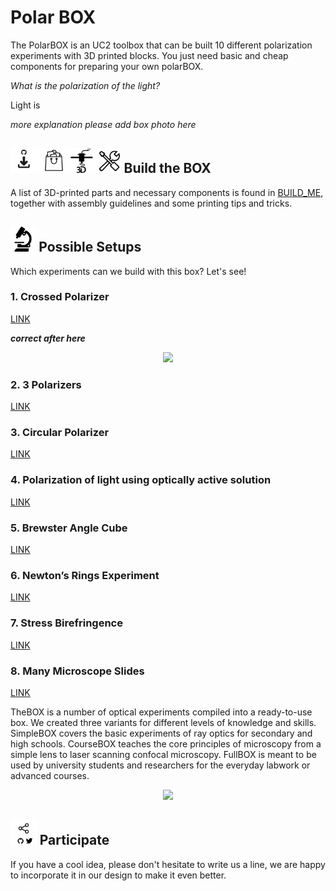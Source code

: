 # Polar BOX

The PolarBOX is an UC2 toolbox that can be built 10 different polarization experiments with 3D printed blocks. You just need basic and cheap components for preparing your own polarBOX.  

*What is the polarization of the light?*

Light is


*more explanation please*
*add box photo here*



## <img src="./IMAGES/D_B_P_A.png" height="40"> Build the BOX
A list of 3D-printed parts and necessary components is found in [BUILD_ME](./BUILD_ME), together with assembly guidelines and some printing tips and tricks.

## <img src="./IMAGES/E.png" height="40"> Possible Setups

Which experiments can we build with this box? Let's see!

### 1. Crossed Polarizer
[LINK](../../APPLICATIONS/APP_Crossed_Polarizer)

__*correct after here*__



<p align="center">
<img src="./IMAGES/" width="640">
</p>


### 2. 3 Polarizers
[LINK](../../APPLICATIONS/APP_3_Polarizers)

### 3. Circular Polarizer
[LINK](../../APPLICATIONS/APP_Circular_Polarizer)

### 4. Polarization of light using optically active solution
[LINK](../../APPLICATIONS/APP_SIMPLE-Projector)

### 5. Brewster Angle Cube
[LINK](../../APPLICATIONS/APP_SIMPLE-Projector)

### 6. Newton’s Rings Experiment
[LINK](../../APPLICATIONS/APP_SIMPLE-Projector)

### 7. Stress Birefringence
[LINK](../../APPLICATIONS/APP_SIMPLE-Projector)

### 8. Many Microscope Slides
[LINK](../../APPLICATIONS/APP_SIMPLE-Projector)





TheBOX is a number of optical experiments compiled into a ready-to-use box. We created three variants for different levels of knowledge and skills. SimpleBOX covers the basic experiments of ray optics for secondary and high schools. CourseBOX  teaches the core principles of microscopy from a simple lens to laser scanning confocal microscopy. FullBOX is meant to be used by university students and researchers for the everyday labwork or advanced courses.  


<p align="center">
<a href="#"><img src="./IMAGES/" width="400"></a>
</p>



## <img src="./IMAGES/S.png" height="40"> Participate
If you have a cool idea, please don't hesitate to write us a line, we are happy to incorporate it in our design to make it even better.
